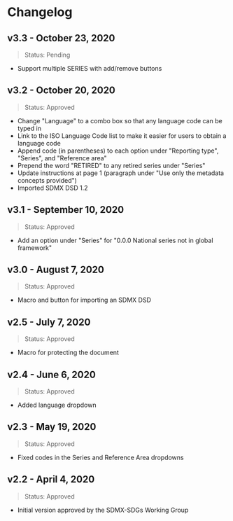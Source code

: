 # Changelog

## v3.3 - October 23, 2020

> Status: Pending

* Support multiple SERIES with add/remove buttons

## v3.2 - October 20, 2020

> Status: Approved

* Change "Language" to a combo box so that any language code can be typed in
* Link to the ISO Language Code list to make it easier for users to obtain a language code
* Append code (in parentheses) to each option under "Reporting type", "Series", and "Reference area"
* Prepend the word "RETIRED" to any retired series under "Series"
* Update instructions at page 1 (paragraph under "Use only the metadata concepts provided")
* Imported SDMX DSD 1.2

## v3.1 - September 10, 2020

> Status: Approved

* Add an option under "Series" for "0.0.0 National series not in global framework"

## v3.0 - August 7, 2020

> Status: Approved

* Macro and button for importing an SDMX DSD

## v2.5 - July 7, 2020

> Status: Approved

* Macro for protecting the document

## v2.4 - June 6, 2020

> Status: Approved

* Added language dropdown

## v2.3 - May 19, 2020

> Status: Approved

* Fixed codes in the Series and Reference Area dropdowns

## v2.2 - April 4, 2020

> Status: Approved

* Initial version approved by the SDMX-SDGs Working Group
